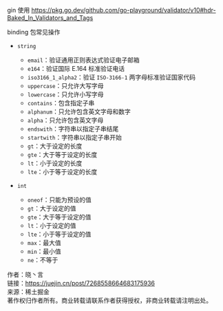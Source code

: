 gin 使用 https://pkg.go.dev/github.com/go-playground/validator/v10#hdr-Baked_In_Validators_and_Tags

binding 包常见操作

- `string`
    - `email`：验证通用正则表达式验证电子邮箱
    - `e164`：验证国际 E.164 标准验证电话
    - `iso3166_1_alpha2`：验证 `ISO-3166-1` 两字母标准验证国家代码
    - `uppercase`：只允许大写字母
    - `lowercase`：只允许小写字母
    - `contains`：包含指定子串
    - `alphanum`：只允许包含英文字母和数字
    - `alpha`：只允许包含英文字母
    - `endswith`：字符串以指定子串结尾
    - `startwith`：字符串以指定子串开始
    - `gt`：大于设定的长度
    - `gte`：大于等于设定的长度
    - `lt`：小于设定的长度
    - `lte`：小于等于设定的长度

- `int`
    - `oneof`：只能为预设的值
    - `gt`：大于设定的值
    - `gte`：大于等于设定的值
    - `lt`：小于设定的值
    - `lte`：小于等于设定的值
    - `max`：最大值
    - `min`：最小值
    - `ne`：不等于

作者：晓丶言  
链接：https://juejin.cn/post/7268558664683175936  
来源：稀土掘金  
著作权归作者所有。商业转载请联系作者获得授权，非商业转载请注明出处。

```
